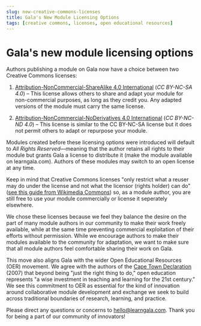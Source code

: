 ```yaml
---
slug: new-creative-commons-licenses
title: Gala's New Module Licensing Options
tags: [creative commons, licenses, open educational resources]
---
```


# Gala's new module licensing options

Authors publishing a module on Gala now have a choice between two Creative Commons licenses:

1. [Attribution-NonCommercial-ShareAlike 4.0 International](https://creativecommons.org/licenses/by-nc-sa/4.0/) (_CC BY-NC-SA 4.0_) – This license allows others to share and adapt your module for non-commercial purposes, as long as they credit you. Any adapted versions of the module must carry the same license.

2. [Attribution-NonCommercial-NoDerivatives 4.0 International](https://creativecommons.org/licenses/by-nc-nd/4.0/) (_CC BY-NC-ND 4.0_) – This license is similar to the CC BY-NC-SA license but it does not permit others to adapt or repurpose your module.

Modules created before these licensing options were introduced will default to _All Rights Reserved_—meaning that the author retains all rights to their module but grants Gala a license to distribute it (make the module available on learngala.com). Authors of these modules may switch to an open license at any time.

Keep in mind that Creative Commons licenses "only restrict what a reuser may do under the license and not what the licensor (rights holder) can do" ([see this guide from Wikimedia Commons](https://wiki.creativecommons.org/wiki/NonCommercial_interpretation)) so, as a module author, you are still free to use your module commercially or license it seperately elsewhere.

We chose these licenses because we feel they balance the desire on the part of many module authors in our community to make their work freely available, while at the same time preventing commercial exploitation of their efforts without permission. While we encourage authors to make their modules available to the community for adaptation, we want to make sure that all module authors feel comfortable sharing their work on Gala.

This move also aligns Gala with the wider Open Educational Resources (OER) movement. We agree with the authors of the [Cape Town Declaration](https://www.capetowndeclaration.org/read/) (2007) that beyond being "just the right thing to do," open education represents "a wise investment in teaching and learning for the 21st century." We see this commitment to OER as essential for the kind of innovation around collaborative module development and exchange we seek to build across traditional boundaries of research, learning, and practice.

Please direct any questions or concerns to <a href="mailto:hello@learngala.com">hello@learngala.com</a>. Thank you for being a part of our community of innovators!
